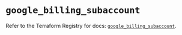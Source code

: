 # `google_billing_subaccount`

Refer to the Terraform Registry for docs: [`google_billing_subaccount`](https://registry.terraform.io/providers/hashicorp/google/6.40.0/docs/resources/billing_subaccount).
